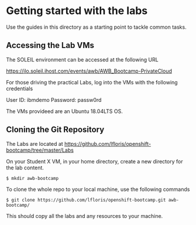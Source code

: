 # Getting started with the labs

Use the guides in this directory as a starting point to tackle common tasks.

## Accessing the Lab VMs

The SOLEIL environment can be accessed at the following  URL

https://ilo.soleil.ihost.com/events/awb/AWB_Bootcamp-PrivateCloud


For those driving the practical Labs, log into the VMs with the following credentials

User ID: ibmdemo
Password: passw0rd

The VMs provideed are an Ubuntu 18.04LTS OS.

## Cloning the Git Repository

The Labs are located at https://github.com/lfloris/openshift-bootcamp/tree/master/Labs

On your Student X VM, in your home directory, create a new directory for the lab content.

```
$ mkdir awb-bootcamp
```

To clone the whole repo to your local machine, use the following commands
```
$ git clone https://github.com/lfloris/openshift-bootcamp.git awb-bootcamp/
```

This should copy all the labs and any resources to your machine.
